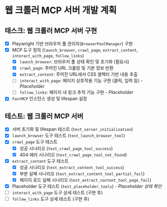 # 웹 크롤러 MCP 서버 개발 계획

## 태스크: 웹 크롤러 MCP 서버 구현

- [x] Playwright 기반 브라우저 풀 관리자(`BrowserPoolManager`) 구현
- [x] MCP 도구 정의 (`launch_browser`, `crawl_page`, `extract_content`, `interact_with_page`, `follow_links`)
    - [x] `launch_browser`: 브라우저 풀 상태 확인 및 초기화 (필요시)
    - [x] `crawl_page`: 주어진 URL 크롤링 및 기본 정보 반환
    - [x] `extract_content`: 주어진 URL에서 CSS 셀렉터 기반 내용 추출
    - [ ] `interact_with_page`: 페이지 상호작용 기능 구현 (클릭, 입력 등) - *Placeholder*
    - [ ] `follow_links`: 페이지 내 링크 추적 기능 구현 - *Placeholder*
- [x] `FastMCP` 인스턴스 생성 및 lifespan 설정

## 테스트: 웹 크롤러 MCP 서버

- [x] 서버 초기화 및 lifespan 테스트 (`test_server_initialization`)
- [x] `launch_browser` 도구 테스트 (`test_launch_browser_tool`)
- [x] `crawl_page` 도구 테스트
    - [x] 성공 시나리오 (`test_crawl_page_tool_success`)
    - [x] 404 에러 시나리오 (`test_crawl_page_tool_not_found`)
- [x] `extract_content` 도구 테스트
    - [x] 성공 시나리오 (`test_extract_content_tool_success`)
    - [x] 부분 실패 시나리오 (`test_extract_content_tool_partial_fail`)
    - [x] 페이지 로드 실패 시나리오 (`test_extract_content_tool_page_fail`)
- [x] Placeholder 도구 테스트 (`test_placeholder_tools`) - *Placeholder 상태 확인*
- [ ] `interact_with_page` 도구 상세 테스트 (구현 후)
- [ ] `follow_links` 도구 상세 테스트 (구현 후) 